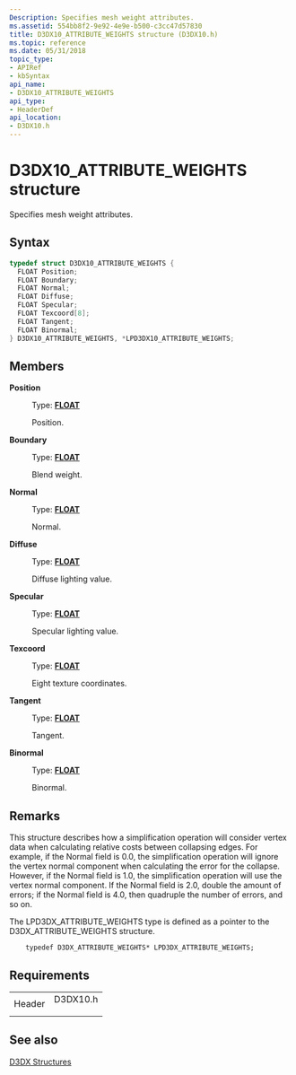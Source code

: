 ```yaml
---
Description: Specifies mesh weight attributes.
ms.assetid: 554bb8f2-9e92-4e9e-b500-c3cc47d57830
title: D3DX10_ATTRIBUTE_WEIGHTS structure (D3DX10.h)
ms.topic: reference
ms.date: 05/31/2018
topic_type: 
- APIRef
- kbSyntax
api_name: 
- D3DX10_ATTRIBUTE_WEIGHTS
api_type: 
- HeaderDef
api_location: 
- D3DX10.h
---
```


# D3DX10\_ATTRIBUTE\_WEIGHTS structure

Specifies mesh weight attributes.

## Syntax


```C++
typedef struct D3DX10_ATTRIBUTE_WEIGHTS {
  FLOAT Position;
  FLOAT Boundary;
  FLOAT Normal;
  FLOAT Diffuse;
  FLOAT Specular;
  FLOAT Texcoord[8];
  FLOAT Tangent;
  FLOAT Binormal;
} D3DX10_ATTRIBUTE_WEIGHTS, *LPD3DX10_ATTRIBUTE_WEIGHTS;
```



## Members

<dl> <dt>

**Position**
</dt> <dd>

Type: **[**FLOAT**](../winprog/windows-data-types.md)**

</dd> <dd>

Position.

</dd> <dt>

**Boundary**
</dt> <dd>

Type: **[**FLOAT**](../winprog/windows-data-types.md)**

</dd> <dd>

Blend weight.

</dd> <dt>

**Normal**
</dt> <dd>

Type: **[**FLOAT**](../winprog/windows-data-types.md)**

</dd> <dd>

Normal.

</dd> <dt>

**Diffuse**
</dt> <dd>

Type: **[**FLOAT**](../winprog/windows-data-types.md)**

</dd> <dd>

Diffuse lighting value.

</dd> <dt>

**Specular**
</dt> <dd>

Type: **[**FLOAT**](../winprog/windows-data-types.md)**

</dd> <dd>

Specular lighting value.

</dd> <dt>

**Texcoord**
</dt> <dd>

Type: **[**FLOAT**](../winprog/windows-data-types.md)**

</dd> <dd>

Eight texture coordinates.

</dd> <dt>

**Tangent**
</dt> <dd>

Type: **[**FLOAT**](../winprog/windows-data-types.md)**

</dd> <dd>

Tangent.

</dd> <dt>

**Binormal**
</dt> <dd>

Type: **[**FLOAT**](../winprog/windows-data-types.md)**

</dd> <dd>

Binormal.

</dd> </dl>

## Remarks

This structure describes how a simplification operation will consider vertex data when calculating relative costs between collapsing edges. For example, if the Normal field is 0.0, the simplification operation will ignore the vertex normal component when calculating the error for the collapse. However, if the Normal field is 1.0, the simplification operation will use the vertex normal component. If the Normal field is 2.0, double the amount of errors; if the Normal field is 4.0, then quadruple the number of errors, and so on.

The LPD3DX\_ATTRIBUTE\_WEIGHTS type is defined as a pointer to the D3DX\_ATTRIBUTE\_WEIGHTS structure.


```
    typedef D3DX_ATTRIBUTE_WEIGHTS* LPD3DX_ATTRIBUTE_WEIGHTS;
```



## Requirements



|                   |                                                                                     |
|-------------------|-------------------------------------------------------------------------------------|
| Header<br/> | <dl> <dt>D3DX10.h</dt> </dl> |



## See also

<dl> <dt>

[D3DX Structures](d3d10-graphics-reference-d3dx10-structures.md)
</dt> </dl>

 

 